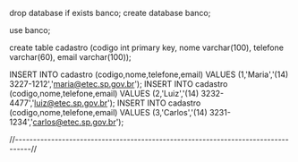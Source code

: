 


drop database if exists banco;
create database banco;

use banco;

create table cadastro (codigo int primary key, nome varchar(100), telefone varchar(60), email varchar(100)); 

INSERT INTO cadastro (codigo,nome,telefone,email) VALUES (1,'Maria','(14) 3227-1212','maria@etec.sp.gov.br');
INSERT INTO cadastro (codigo,nome,telefone,email) VALUES (2,'Luiz','(14) 3232-4477','luiz@etec.sp.gov.br');
INSERT INTO cadastro (codigo,nome,telefone,email) VALUES (3,'Carlos','(14) 3231-1234','carlos@etec.sp.gov.br');


//----------------------------------------------------------------------------------//

